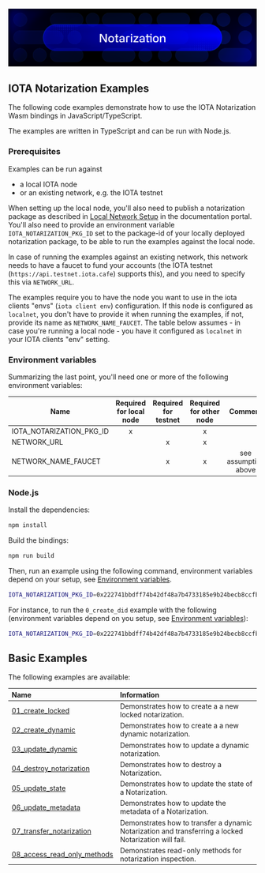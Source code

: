 ![banner](https://github.com/iotaledger/notarization/raw/HEAD/.github/notarization.svg)

## IOTA Notarization Examples

The following code examples demonstrate how to use the IOTA Notarization Wasm bindings in JavaScript/TypeScript.

The examples are written in TypeScript and can be run with Node.js.

### Prerequisites

Examples can be run against

- a local IOTA node
- or an existing network, e.g. the IOTA testnet

When setting up the local node, you'll also need to publish a notarization package as described in
[Local Network Setup](https://docs.iota.org/developer/iota-notarization/getting-started/local-network-setup) in the documentation portal.
You'll also need to provide an environment variable `IOTA_NOTARIZATION_PKG_ID` set to the package-id of your locally deployed
notarization package, to be able to run the examples against the local node.

In case of running the examples against an existing network, this network needs to have a faucet to fund your accounts (the IOTA testnet (`https://api.testnet.iota.cafe`) supports this), and you need to specify this via `NETWORK_URL`.

The examples require you to have the node you want to use in the iota clients "envs" (`iota client env`) configuration. If this node is configured as `localnet`, you don't have to provide it when running the examples, if not, provide its name as `NETWORK_NAME_FAUCET`. The table below assumes - in case you're running a local node - you have it configured as `localnet` in your IOTA clients "env" setting.

### Environment variables

Summarizing the last point, you'll need one or more of the following environment variables:

| Name                     | Required for local node | Required for testnet | Required for other node |       Comment        |
| ------------------------ | :---------------------: | :------------------: | :---------------------: | :------------------: |
| IOTA_NOTARIZATION_PKG_ID |            x            |                      |            x            |                      |
| NETWORK_URL              |                         |          x           |            x            |                      |
| NETWORK_NAME_FAUCET      |                         |          x           |            x            | see assumption above |

### Node.js

Install the dependencies:

```bash
npm install
```

Build the bindings:

```bash
npm run build
```

Then, run an example using the following command, environment variables depend on your setup, see [Environment variables](#environment-variables).

```bash
IOTA_NOTARIZATION_PKG_ID=0x222741bbdff74b42df48a7b4733185e9b24becb8ccfbafe8eac864ab4e4cc555 npm run example:node -- <example-name>
```

For instance, to run the `0_create_did` example with the following (environment variables depend on you setup, see [Environment variables](#environment-variables)):

```bash
IOTA_NOTARIZATION_PKG_ID=0x222741bbdff74b42df48a7b4733185e9b24becb8ccfbafe8eac864ab4e4cc555 npm run example:node -- 0_create_did
```

## Basic Examples

The following examples are available:

| Name                                                                                                                                                            | Information                                                                                           |
| :-------------------------------------------------------------------------------------------------------------------------------------------------------------- | :---------------------------------------------------------------------------------------------------- |
| [01_create_locked](https://github.com/iotaledger/notarization/tree/main/bindings/wasm/notarization_wasm/examples/src/01_create_locked.ts)                       | Demonstrates how to create a a new locked notarization.                                               |
| [02_create_dynamic](https://github.com/iotaledger/notarization/tree/main/bindings/wasm/notarization_wasm/examples/src/02_create_dynamic.ts)                     | Demonstrates how to create a a new dynamic notarization.                                              |
| [03_update_dynamic](https://github.com/iotaledger/notarization/tree/main/bindings/wasm/notarization_wasm/examples/src/03_update_dynamic.ts)                     | Demonstrates how to update a dynamic notarization.                                                    |
| [04_destroy_notarization](https://github.com/iotaledger/notarization/tree/main/bindings/wasm/notarization_wasm/examples/src/04_destroy_notarization.ts)         | Demonstrates how to destroy a Notarization.                                                           |
| [05_update_state](https://github.com/iotaledger/notarization/tree/main/bindings/wasm/notarization_wasm/examples/src/05_update_state.ts)                         | Demonstrates how to update the state of a Notarization.                                               |
| [06_update_metadata](https://github.com/iotaledger/notarization/tree/main/bindings/wasm/notarization_wasm/examples/src/06_update_metadata.ts)                   | Demonstrates how to update the metadata of a Notarization.                                            |
| [07_transfer_notarization](https://github.com/iotaledger/notarization/tree/main/bindings/wasm/notarization_wasm/examples/src/07_transfer_notarization.ts)       | Demonstrates how to transfer a dynamic Notarization and transferring a locked Notarization will fail. |
| [08_access_read_only_methods](https://github.com/iotaledger/notarization/tree/main/bindings/wasm/notarization_wasm/examples/src/08_access_read_only_methods.ts) | Demonstrates read-only methods for notarization inspection.                                           |

<!--

## Browser

While the examples should work in a browser environment, we do not provide browser examples yet.

-->
